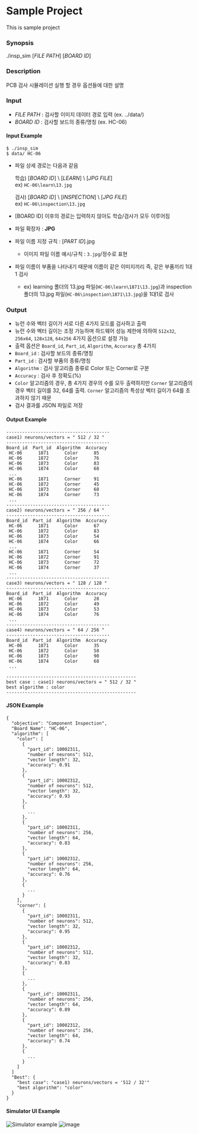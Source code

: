 # Sample Project

This is sample project  

### Synopsis

./insp_sim
[*FILE PATH*] [*BOARD ID*]

### Description

PCB 검사 시뮬레이션 실행 할 경우 옵션들에 대한 설명

### Input

- *FILE PATH* : 검사할 이미지 데이터 경로 입력 (ex. ../data/)
- *BOARD ID* : 검사할 보드의 종류/명칭 (ex. HC-06)

####   Input Example

```
$ ./insp_sim
$ data/ HC-06
```
- 파일 상세 경로는 다음과 같음

  학습) [*BOARD ID*] \ [*LEARN*] \ [*JPG FILE*]  
    ex) ```HC-06\learn\13.jpg```  
      
  검사) [*BOARD ID*] \ [*INSPECTION*] \ [*JPG FILE*]  
    ex) ```HC-06\inspection\13.jpg```  
- [BOARD ID] 이후의 경로는 입력하지 않아도 학습/검사가 모두 이루어짐

- 파일 확장자 : **JPG**
- 파일 이름 지정 규칙 : [*PART ID*].jpg  
  - 이미지 파일 이름 예시/규칙 : ```3.jpg```/정수로 표현  
- 파일 이름이 부품을 나타내기 때문에 이름이 같은 이미지끼리 즉, 같은 부품끼리 1대1 검사  
  - ex) learning 폴더의 13.jpg 파일(```HC-06\learn\1871\13.jpg```)과 inspection 폴더의 13.jpg 파일(```HC-06\inspection\1871\13.jpg```)을 1대1로 검사    
### Output

- 뉴런 수와 벡터 길이가 서로 다른 4가지 모드를 검사하고 출력
- 뉴런 수와 벡터 길이는 조정 가능하며 하드웨어 성능 제한에 의하여 ```512x32```, ```256x64```, ```128x128```, ```64x256``` 4가지 옵션으로 설정 가능
- 출력 옵션은 ```Board_id```, ```Part_id```, ```Algorithm```, ```Accuracy``` 총 4가지
- ```Board_id``` : 검사할 보드의 종류/명칭
- ``Part_id`` : 검사할 부품의 종류/명칭
- ```Algorithm``` : 검사 알고리즘 종류로 Color 또는 Corner로 구분
- ```Accuracy``` : 검사 후 정확도(%)
- ```Color``` 알고리즘의 경우, 총 4가지 경우의 수를 모두 출력하지만 ```Corner``` 알고리즘의 경우 벡터 길이를 32, 64를 출력. ```Corner``` 알고리즘의 특성상 벡터 길이가 64를 초과하지 않기 때문
- 검사 결과를 JSON 파일로 저장

####   Output Example

```
---------------------------------------
case1) neurons/vectors = " 512 / 32 "
---------------------------------------
Board_id  Part_id  Algorithm  Accuracy
 HC-06      1871      Color      85
 HC-06      1872      Color      76
 HC-06      1873      Color      83
 HC-06      1874      Color      68
 ...
 HC-06      1871      Corner     91
 HC-06      1872      Corner     45
 HC-06      1873      Corner     68
 HC-06      1874      Corner     73
 ...
---------------------------------------
case2) neurons/vectors = " 256 / 64 "
---------------------------------------
Board_id  Part_id  Algorithm  Accuracy
 HC-06      1871      Color      67
 HC-06      1872      Color      83
 HC-06      1873      Color      54
 HC-06      1874      Color      66
 ...
 HC-06      1871      Corner     54
 HC-06      1872      Corner     91
 HC-06      1873      Corner     72
 HC-06      1874      Corner     37
 ...
---------------------------------------
case3) neurons/vectors = " 128 / 128 "
---------------------------------------
Board_id  Part_id  Algorithm  Accuracy
 HC-06      1871      Color      28
 HC-06      1872      Color      49
 HC-06      1873      Color      53
 HC-06      1874      Color      76
 ...
---------------------------------------
case4) neurons/vectors = " 64 / 256 "
---------------------------------------
Board_id  Part_id  Algorithm  Accuracy
 HC-06      1871      Color      35
 HC-06      1872      Color      58
 HC-06      1873      Color      90
 HC-06      1874      Color      68
 ...
 
-------------------------------------------------
best case : case1) neurons/vectors = " 512 / 32 "
best algorithm : color
-------------------------------------------------
```

####   JSON Example

```
{
  "objective": "Component Inspection",
  "Board Name": "HC-06",
  "algorithm": [
    "color": [
      {
        "part_id": 10002311,
        "number of neurons": 512,
        "vector length": 32,
        "accuracy": 0.91
      },
      {
        "part_id": 10002312,
        "number of neurons": 512,
        "vector length": 32,
        "accuracy": 0.93       
      },
      {
        ...
      },
      {
        "part_id": 10002311,
        "number of neurons": 256,
        "vector length": 64,
        "accuracy": 0.83
      },
      {
        "part_id": 10002312,
        "number of neurons": 256,
        "vector length": 64,
        "accuracy": 0.76       
      },
      {
        ...
      }
    ],
    "corner": [
      {
        "part_id": 10002311,
        "number of neurons": 512,
        "vector length": 32,
        "accuracy": 0.95     
      },
      {
        "part_id": 10002312,
        "number of neurons": 512,
        "vector length": 32,
        "accuracy": 0.83       
      },
      {
        ...
      },
      {
        "part_id": 10002311,
        "number of neurons": 256,
        "vector length": 64,
        "accuracy": 0.89     
      },
      {
        "part_id": 10002312,
        "number of neurons": 256,
        "vector length": 64,
        "accuracy": 0.74       
      },
      {
        ...
      }
    ]
  ]
  "Best": {
    "best case": "case1) neurons/vectors = '512 / 32'"
    "best algorithm": "color"
  }
}
```

#### Simulator UI Example

![Simulator example](https://user-images.githubusercontent.com/35215836/121492267-b2537200-ca11-11eb-85e0-0feef1e28eb7.png)
![image](https://user-images.githubusercontent.com/35215836/121494350-a10b6500-ca13-11eb-9c73-d4dc0202f10d.png)
